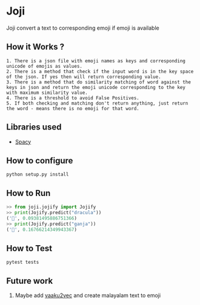 # Joji 
Joji convert a text to corresponding emoji if emoji is available

## How it Works ?
```
1. There is a json file with emoji names as keys and corresponding unicode of emojis as values.
2. There is a method that check if the input word is in the key space of the json. If yes then will return corresponding value.
3. There is a method that do similarity matching of word against the keys in json and return the emoji unicode corresponding to the key with maximum similarity value.
4. There is a threshold to avoid False Positives.
5. If both checking and matching don't return anything, just return the word - means there is no emoji for that word. 
```

## Libraries used
- [Spacy](https://spacy.io)
## How to configure 
```
python setup.py install 
```

## How to Run 

```python
>> from joji.jojify import Jojify
>> print(Jojify.predict("dracula"))
('🧛', 0.09381495886751366)
>> print(Jojify.predict("ganja"))
('🌿', 0.16766214349943367)

```

## How to Test 
```
pytest tests
```

## Future work
1. Maybe add [vaaku2vec](https://github.com/adamshamsudeen/Vaaku2Vec) and create malayalam text to emoji  

